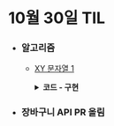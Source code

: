 # 10월 30일 TIL

* ### 알고리즘

    * [XY 문자열 1](https://swexpertacademy.com/main/code/problem/problemDetail.do?problemLevel=3&contestProbId=AY_gm8_6NjcDFAVF&categoryId=AY_gm8_6NjcDFAVF&categoryType=CODE&problemTitle=&orderBy=FIRST_REG_DATETIME&selectCodeLang=ALL&select-1=3&pageSize=10&pageIndex=1)
    
      <details>
      <summary><strong>코드 - 구현</strong></summary>

        ```java

            import java.util.*;
            import java.io.*;
             
            class Solution {
                public static void main(String args[]) throws Exception {
                    BufferedReader br = new BufferedReader(new InputStreamReader(System.in));
                    int T = Integer.parseInt(br.readLine());
             
                    StringBuilder answer = new StringBuilder();
                    for (int test_case = 1; test_case <= T; test_case++) {
                        String S = br.readLine();
                        String E = br.readLine();
             
                        answer.append("#").append(test_case).append(" ").append(canTransform(S, new StringBuilder(E)));
                    }
             
                    System.out.print(answer);
                }
             
                private static String canTransform(String S, StringBuilder E){
                    while(S.length() < E.length()){
                        char ch = E.charAt(E.length() - 1);
                         
                        E.deleteCharAt(E.length() - 1);
                        if(ch == 'Y')
                            E.reverse();
                    }
                     
                    if(S.equals(E.toString()))
                        return "Yes\n";
                     
                    return "No\n";
                }
            }

        ```

    </details>


* ### 장바구니 API PR 올림